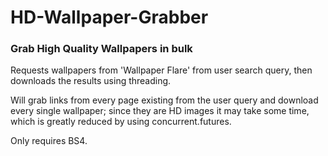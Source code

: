 # HD-Wallpaper-Grabber

### Grab High Quality Wallpapers in bulk

Requests wallpapers from 'Wallpaper Flare' from user search query, then downloads the results using threading.


Will grab links from every page existing from the user query and download every single wallpaper; since they are HD images it may take some time, which is greatly reduced by using concurrent.futures.


Only requires BS4.
